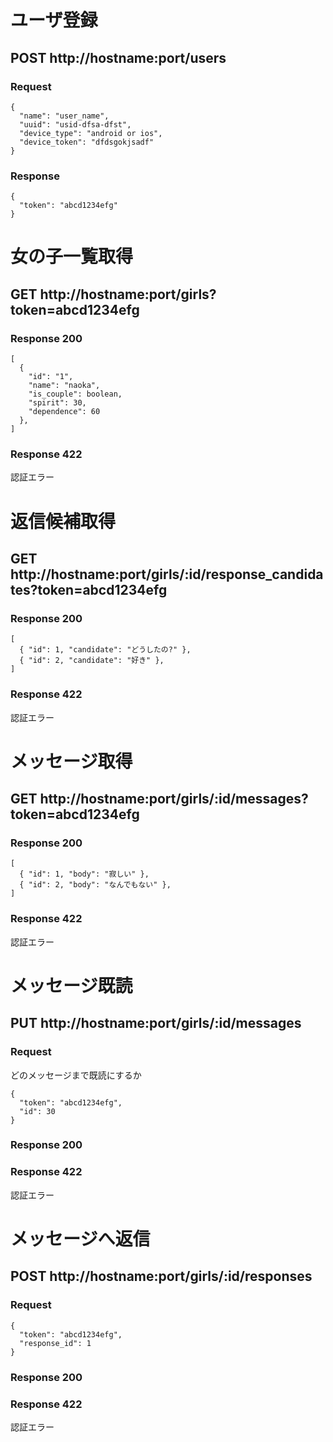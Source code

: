 # ユーザ登録

## POST http://hostname:port/users

### Request

```
{
  "name": "user_name",
  "uuid": "usid-dfsa-dfst",
  "device_type": "android or ios",
  "device_token": "dfdsgokjsadf"
}
```

### Response

```
{
  "token": "abcd1234efg"
}
```

# 女の子一覧取得

## GET http://hostname:port/girls?token=abcd1234efg

### Response 200

```
[
  {
    "id": "1",
    "name": "naoka",
    "is_couple": boolean,
    "spirit": 30,
    "dependence": 60
  },
]
```

### Response 422

認証エラー

# 返信候補取得

## GET http://hostname:port/girls/:id/response_candidates?token=abcd1234efg

### Response 200

```
[
  { "id": 1, "candidate": "どうしたの?" },
  { "id": 2, "candidate": "好き" },
]
```

### Response 422

認証エラー

# メッセージ取得

## GET http://hostname:port/girls/:id/messages?token=abcd1234efg

### Response 200

```
[
  { "id": 1, "body": "寂しい" },
  { "id": 2, "body": "なんでもない" },
]
```

### Response 422

認証エラー

# メッセージ既読

## PUT http://hostname:port/girls/:id/messages

### Request

どのメッセージまで既読にするか

```
{
  "token": "abcd1234efg",
  "id": 30
}
```

### Response 200

### Response 422

認証エラー

# メッセージへ返信

## POST http://hostname:port/girls/:id/responses

### Request

```
{
  "token": "abcd1234efg",
  "response_id": 1
}
```

### Response 200

### Response 422

認証エラー
